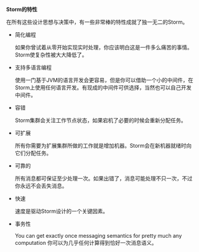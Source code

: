 **Storm的特性**

在所有这些设计思想与决策中，有一些非常棒的特性成就了独一无二的Storm。

 - 简化编程

   如果你曾试着从零开始实现实时处理，你应该明白这是一件多么痛苦的事情。Storm使复杂性被大大降低了。

 - 支持多语言编程

    使用一门基于JVM的语言开发会更容易，但是你可以借助一个小的中间件，在Storm上使用任何语言开发。有现成的中间件可供选择，当然也可以自己开发中间件。

 - 容错

    Storm集群会关注工作节点状态，如果宕机了必要的时候会重新分配任务。

 - 可扩展
    
    所有你需要为扩展集群所做的工作就是增加机器。Storm会在新机器就绪时向它们分配任务。

 - 可靠的

    所有消息都可保证至少处理一次。如果出错了，消息可能处理不只一次，不过你永远不会丢失消息。

 - 快速

    速度是驱动Storm设计的一个关键因素。

 - 事务性

    You can get exactly once messaging semantics for pretty much any computation
    你可以为几乎任何计算得到恰好一次消息语义。
